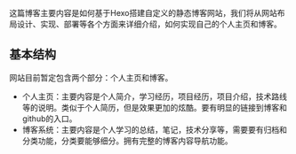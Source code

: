 这篇博客主要内容是如何基于Hexo搭建自定义的静态博客网站，我们将从网站布局设计、实现、部署等各个方面来详细介绍，如何实现自己的个人主页和博客。

## 基本结构
网站目前暂定包含两个部分：个人主页和博客。
* 个人主页：主要内容是个人简介，学习经历，项目经历，项目介绍，技术路线等的说明。类似于个人简历，但是效果更加的炫酷。要有明显的链接到博客和github的入口。
* 博客系统：主要内容是个人学习的总结，笔记，技术分享等，需要要有归档和分类功能，分类要能够细分。拥有完整的博客内容导航功能。

